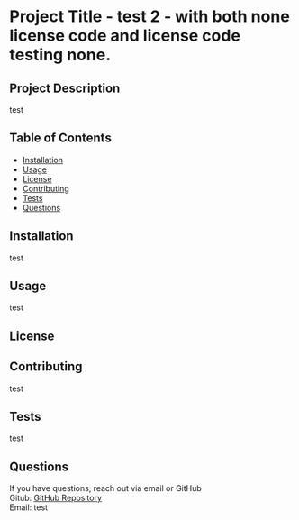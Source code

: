 
  
# Project Title - test 2 - with both none license code and license code testing none.
  
  
## Project Description
test
  
## Table of Contents
  - [Installation](#installation)
  - [Usage](#usage)
  - [License](#license)
  - [Contributing](#contributing)
  - [Tests](#tests)
  - [Questions](#questions)
  
## Installation
test
  
## Usage
test
  
## License

  
## Contributing
test
  
## Tests
test
  
## Questions
If you have questions, reach out via email or GitHub  
Gitub:  [GitHub Repository](https//github.com/test)  
Email:  test  
  